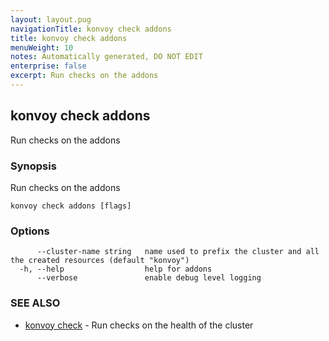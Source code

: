```yaml
---
layout: layout.pug
navigationTitle: konvoy check addons
title: konvoy check addons
menuWeight: 10
notes: Automatically generated, DO NOT EDIT
enterprise: false
excerpt: Run checks on the addons
---
```


## konvoy check addons

Run checks on the addons

### Synopsis

Run checks on the addons

```
konvoy check addons [flags]
```

### Options

```
      --cluster-name string   name used to prefix the cluster and all the created resources (default "konvoy")
  -h, --help                  help for addons
      --verbose               enable debug level logging
```

### SEE ALSO

* [konvoy check](../)	 - Run checks on the health of the cluster
